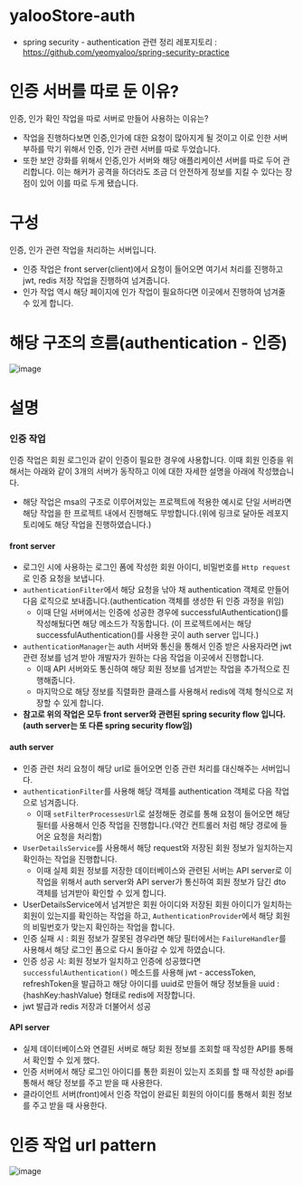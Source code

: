 # yalooStore-auth
- spring security - authentication 관련 정리 레포지토리 : https://github.com/yeomyaloo/spring-security-practice

# 인증 서버를 따로 둔 이유?
인증, 인가 확인 작업을 따로 서버로 만들어 사용하는 이유는? 
- 작업을 진행하다보면 인증,인가에 대한 요청이 많아지게 될 것이고 이로 인한 서버 부하를 막기 위해서 인증, 인가 관련 서버를 따로 두었습니다.
- 또한 보안 강화를 위해서 인증,인가 서버와 해당 애플리케이션 서버를 따로 두어 관리합니다. 이는 해커가 공격을 하더라도 조금 더 안전하게 정보를 지킬 수 있다는 장점이 있어 이를 따로 두게 됐습니다.
  
# 구성
인증, 인가 관련 작업을 처리하는 서버입니다.
- 인증 작업은 front server(client)에서 요청이 들어오면 여기서 처리를 진행하고 jwt, redis 저장 작업을 진행하여 넘겨줍니다.
- 인가 작업 역시 해당 페이지에 인가 작업이 필요하다면 이곳에서 진행하여 넘겨줄 수 있게 합니다.

# 해당 구조의 흐름(authentication - 인증)
![image](https://github.com/yalooStore/yalooStore-auth/assets/81970382/c254b6ec-642c-43a3-8faa-6ebd613f1d6c)

# 설명
### 인증 작업
인증 작업은 회원 로그인과 같이 인증이 필요한 경우에 사용합니다. 이때 회원 인증을 위해서는 아래와 같이 3개의 서버가 동작하고 이에 대한 자세한 설명을 아래에 작성했습니다.
* 해당 작업은 msa의 구조로 이루어져있는 프로젝트에 적용한 예시로 단일 서버라면 해당 작업을 한 프로젝트 내에서 진행해도 무방합니다.(위에 링크로 달아둔 레포지토리에도 해당 작업을 진행하였습니다.)

#### front server
  - 로그인 시에 사용하는 로그인 폼에 작성한 회원 아이디, 비밀번호를 `Http request`로 인증 요청을 보냅니다.
  - `authenticationFilter`에서 해당 요청을 낚아 채 authentication 객체로 만들어 다음 로직으로 보내줍니다.(authentication 객체를 생성한 뒤 인증 과정을 위임)
    - 이때 단일 서버에서는 인증에 성공한 경우에 successfulAuthentication()를 작성해뒀다면 해당 메소드가 작동합니다. (이 프로젝트에서는 해당 successfulAuthentication()를 사용한 곳이 auth server 입니다.)
  - `authenticationManager`는 auth 서버와 통신을 통해서 인증 받은 사용자라면 jwt 관련 정보를 넘겨 받아 개발자가 원하는 다음 작업을 이곳에서 진행합니다.
    - 이때 API 서버와도 통신하여 해당 회원 정보를 넘겨받는 작업을 추가적으로 진행해줍니다.
    - 마지막으로 해당 정보를 직렬화한 클래스를 사용해서 redis에 객체 형식으로 저장할 수 있게 합니다.
  - **참고로 위의 작업은 모두 front server와 관련된 spring security flow 입니다. (auth server는 또 다른 spring security flow임)**
#### auth server
  - 인증 관련 처리 요청이 해당 url로 들어오면 인증 관련 처리를 대신해주는 서버입니다.
  - `authenticationFilter`를 사용해 해당 객체를 authentication 객체로 다음 작업으로 넘겨줍니다.
    - 이때 `setFilterProcessesUrl`로 설정해둔 경로를 통해 요청이 들어오면 해당 필터를 사용해서 인증 작업을 진행합니다.(약간 컨트롤러 처럼 해당 경로에 들어온 요청을 처리함)
  - `UserDetailsService`를 사용해서 해당 request와 저장된 회원 정보가 일치하는지 확인하는 작업을 진행합니다.
    - 이때 실제 회원 정보를 저장한 데이터베이스와 관련된 서버는 API server로 이 작업을 위해서 auth server와 API server가 통신하여 회원 정보가 담긴 dto 객체를 넘겨받아 확인할 수 있게 합니다.
 - UserDetailsService에서 넘겨받은 회원 아이디와 저장된 회원 아이디가 일치하는 회원이 있는지를 확인하는 작업을 하고, `AuthenticationProvider`에서 해당 회원의 비밀번호가 맞는지 확인하는 작업을 합니다.
 - 인증 실패 시 : 회원 정보가 잘못된 경우라면 해당 필터에서는 `FailureHandler`를 사용해서 해당 로그인 폼으로 다시 돌아갈 수 있게 하였습니다.
 - 인증 성공 시: 회원 정보가 일치하고 인증에 성공했다면 `successfulAuthentication()` 메소드를 사용해 jwt - accessToken, refreshToken을 발급하고 해당 아이디를 uuid로 만들어 해당 정보들을 uuid : {hashKey:hashValue} 형태로 redis에 저장합니다.
 - jwt 발급과 redis 저장과 더불어서 성공
#### API server
  - 실제 데이터베이스와 연결된 서버로 해당 회원 정보를 조회할 때 작성한 API를 통해서 확인할 수 있게 했다.
  - 인증 서버에서 해당 로그인 아이디를 통한 회원이 있는지 조회를 할 때 작성한 api를 통해서 해당 정보를 주고 받을 때 사용한다.
  - 클라이언트 서버(front)에서 인증 작업이 완료된 회원의 아이디를 통해서 회원 정보를 주고 받을 때 사용한다.
# 인증 작업 url pattern
![image](https://github.com/yalooStore/yalooStore-auth/assets/81970382/54a3d825-e501-468c-b9b8-a6eeeaea1010)




